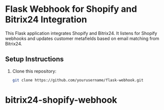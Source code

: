 # Flask Webhook for Shopify and Bitrix24 Integration

This Flask application integrates Shopify and Bitrix24. It listens for Shopify webhooks and updates customer metafields based on email matching from Bitrix24.

## Setup Instructions

1. Clone this repository:
   ```bash
   git clone https://github.com/yourusername/flask-webhook.git
# bitrix24-shopify-webhook
